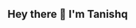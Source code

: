 ## Hey there 👋 I'm Tanishq

<!--
**tanishq-mishra/tanishq-mishra** is a ✨ _special_ ✨ repository because its `README.md` (this file) appears on your GitHub profile.
-->
